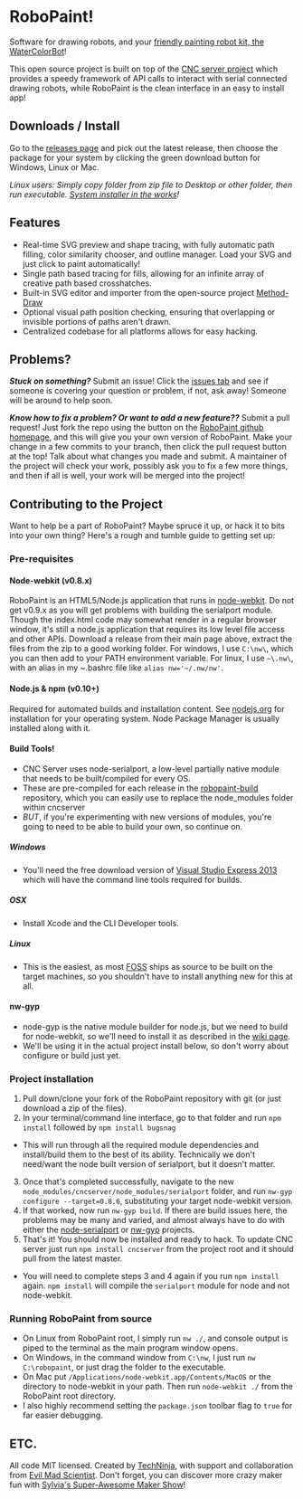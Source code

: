 RoboPaint!
=============

Software for drawing robots, and your
[friendly painting robot kit, the WaterColorBot](http://watercolorbot.com)!

This open source project is built on top of the
[CNC server project](http://github.com/techninja/cncserver) which provides
a speedy framework of API calls to interact with serial connected drawing
robots, while RoboPaint is the clean interface in an easy to install app!


## Downloads / Install
Go to the [releases page](https://github.com/evil-mad/robopaint/releases) and
pick out the latest release, then choose the package for your system by clicking
the green download button for Windows, Linux or Mac.

*Linux users: Simply copy folder from zip file to
Desktop or other folder, then run executable.
[System installer in the works](https://github.com/evil-mad/robopaint/issues/73)!*


## Features
 * Real-time SVG preview and shape tracing, with fully automatic path filling,
color similarity chooser, and outline manager. Load your SVG and just click to
paint automatically!
 * Single path based tracing for fills, allowing for an infinite array of
creative path based crosshatches.
 * Built-in SVG editor and importer from the open-source project
[Method-Draw](https://github.com/duopixel/Method-Draw)
 * Optional visual path position checking, ensuring that overlapping or invisible
portions of paths aren't drawn.
 * Centralized codebase for all platforms allows for easy hacking.


## Problems?
***Stuck on something?*** Submit an issue! Click the
[issues tab](https://github.com/evil-mad/robopaint/issues) and see if someone
is covering your question or problem, if not, ask away! Someone will be around
to help soon.

***Know how to fix a problem? Or want to add a new feature??*** Submit a pull
request! Just fork the repo using the button on the
[RoboPaint github homepage](https://github.com/evil-mad/robopaint), and
this will give you your own version of RoboPaint. Make your change in a few
commits to your branch, then click the pull request button at the top! Talk
about what changes you made and submit. A maintainer of the project will check
your work, possibly ask you to fix a few more things, and then if all is well,
your work will be merged into the project!

## Contributing to the Project
Want to help be a part of RoboPaint? Maybe spruce it up, or hack it to bits into
your own thing? Here's a rough and tumble guide to getting set up:

### Pre-requisites
#### Node-webkit (v0.8.x)
RoboPaint is an HTML5/Node.js application that runs in
[node-webkit](https://github.com/rogerwang/node-webkit). Do not get v0.9.x as you will get problems with building the serialport module. Though the index.html
code may somewhat render in a regular browser window, it's still a node.js
application that requires its low level file access and other APIs. Download a
release from their main page above,
extract the files from the zip to a good working folder. For windows, I use
`C:\nw\`, which you can then add to your PATH environment variable. For linux,
I use `~\.nw\`, with an alias in my ~\.bashrc file like `alias nw='~/.nw/nw'`.

#### Node.js & npm (v0.10+)
Required for automated builds and installation content. See
[nodejs.org](http://nodejs.org) for installation for your operating system. Node
Package Manager is usually installed along with it.

#### Build Tools!
* CNC Server uses node-serialport, a low-level partially native module that needs
to be built/compiled for every OS.
* These are pre-compiled for each release in
the [robopaint-build](https://github.com/evil-mad/robopaint-build/) repository,
which you can easily use to replace the node_modules folder within cncserver
* *BUT*, if you're experimenting with new versions of modules, you're going to
need to be able to build your own, so continue on.

##### Windows
* You'll need the free download version of
[Visual Studio Express 2013](http://www.microsoft.com/visualstudio/eng/2013-downloads#d-2013-express)
which will have the command line tools required for builds.

##### OSX
* Install Xcode and the CLI Developer tools.

##### Linux
* This is the easiest, as most [FOSS](http://en.wikipedia.org/wiki/FOSS) ships
as source to be built on the target machines, so you shouldn't have to install
anything new for this at all.

#### nw-gyp
* node-gyp is the native module builder for node.js, but we need to build for
node-webkit, so we'll need to install it as described in the
[wiki page](https://github.com/rogerwang/node-webkit/wiki/Build-native-modules-with-nw-gyp).
* We'll be using it in the actual project install below, so don't worry about
configure or build just yet.

### Project installation
1. Pull down/clone your fork of the RoboPaint repository with git (or just
download a zip of the files).
2. In your terminal/command line interface, go to that folder and run `npm install` followed by `npm install bugsnag`
 * This will run through all the required module dependencies and install/build
them to the best of its ability. Technically we don't need/want the node built
version of serialport, but it doesn't matter.
3. Once that's completed successfully, navigate to the new
`node_modules/cncserver/node_modules/serialport` folder, and run
`nw-gyp configure --target=0.8.6`, substituting your target node-webkit version.
4. If that worked, now run `nw-gyp build`. If there are build issues here, the
problems may be many and varied, and almost always have to do with either the
[node-serialport](https://github.com/voodootikigod/node-serialport) or
[nw-gyp](https://github.com/rogerwang/nw-gyp) projects.
5. That's it! You should now be installed and ready to hack. To update CNC server
just run `npm install cncserver` from the project root and it should pull from
the latest master.
 * You will need to complete steps 3 and 4 again if you run `npm install` again. `npm install` will compile the `serialport` module for node and not node-webkit.

### Running RoboPaint from source
* On Linux from RoboPaint root, I simply run `nw ./`, and console output is
piped to the terminal as the main program window opens.
* On Windows, in the command window from `C:\nw`, I just run `nw C:\robopaint`,
or just drag the folder to the executable.
* On Mac put `/Applications/node-webkit.app/Contents/MacOS` or the directory to node-webkit in your path. Then run `node-webkit ./` from the RoboPaint root directory.
* I also highly recommend setting the `package.json` toolbar flag to `true` for
far easier debugging.

## ETC.

All code MIT licensed. Created by [TechNinja](https://github.com/techninja),
with support and collaboration from
[Evil Mad Scientist](http://evilmadscientist.com). Don't forget, you can
discover more crazy maker fun with
[Sylvia's Super-Awesome Maker Show](http://sylviashow.com)!
